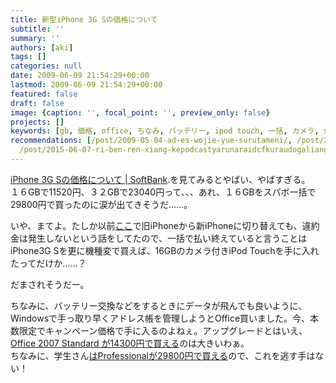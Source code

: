 ```yaml
---
title: 新型iPhone 3G Sの価格について
subtitle: ''
summary: ''
authors: [aki]
tags: []
categories: null
date: 2009-06-09 21:54:29+00:00
lastmod: 2009-06-09 21:54:29+00:00
featured: false
draft: false
image: {caption: '', focal_point: '', preview_only: false}
projects: []
keywords: [gb, 価格, office, ちなみ, バッテリー, ipod touch, 一括, カメラ, softbank, 限定]
recommendations: [/post/2009-05-04-ad-es-wojie-yue-surutameni/, /post/2007-05-10-usbdewen-kerufm-slash-amrazio/,
  /post/2015-06-07-ri-ben-ren-xiang-kepodcastyarunaraidcfkuraudogaliang-sasou/]
---
```

[iPhone 3G Sの価格について | SoftBank](http://mb.softbank.jp/mb/iphone/iphone_3g_s/).を見てみるとやばい、やばすぎる。  
１６GBで11520円、３２GBで23040円って、、、あれ、１６GBをスパボ一括で29800円で買ったのに涙が出てきそうだ……。

いや、まてよ。たしか以前[ここ](http://wayohoo.com/ipod/news/what-is-iphone-for-everybody.html)で旧iPhoneから新iPhoneに切り替えても、違約金は発生しないという話をしてたので、一括で払い終えていると言うことはiPhone3G Sを更に機種変で買えば、16GBのカメラ付きiPod Touchを手に入れたってだけか……？

だまされそうだー。

ちなみに、バッテリー交換などをするときにデータが飛んでも良いように、Windowsで手っ取り早くアドレス帳を管理しようとOffice買いました。今、本数限定でキャンペーン価格で手に入るのよねぇ。アップグレードとはいえ、[Office 2007 Standard が14300円で買える](http://www.amazon.co.jp/Office-Standard-%E3%82%A2%E3%83%83%E3%83%97%E3%82%B0%E3%83%AC%E3%83%BC%E3%83%89-20%E5%91%A8%E5%B9%B4%E8%A8%98%E5%BF%B5-%E5%84%AA%E5%BE%85%E3%83%91%E3%83%83%E3%82%B1%E3%83%BC%E3%82%B8/dp/B001NDMHQ8)のは大きいわぁ。  
ちなみに、学生さん[はProfessionalが29800円で買える](http://www.amazon.co.jp/Office-Professional-2007-アカデミック-優待パッケージ/dp/B00260G74K/)ので、これを逃す手はない！


